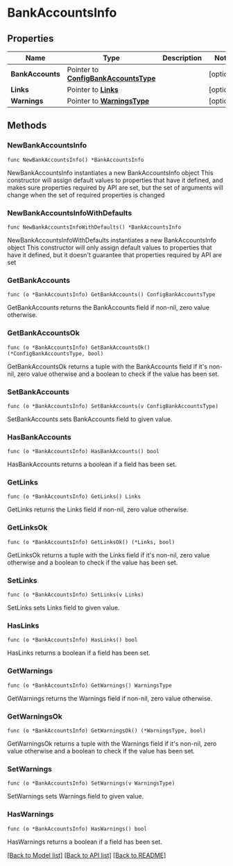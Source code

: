 # BankAccountsInfo

## Properties

Name | Type | Description | Notes
------------ | ------------- | ------------- | -------------
**BankAccounts** | Pointer to [**ConfigBankAccountsType**](ConfigBankAccountsType.md) |  | [optional] 
**Links** | Pointer to [**Links**](Links.md) |  | [optional] 
**Warnings** | Pointer to [**WarningsType**](WarningsType.md) |  | [optional] 

## Methods

### NewBankAccountsInfo

`func NewBankAccountsInfo() *BankAccountsInfo`

NewBankAccountsInfo instantiates a new BankAccountsInfo object
This constructor will assign default values to properties that have it defined,
and makes sure properties required by API are set, but the set of arguments
will change when the set of required properties is changed

### NewBankAccountsInfoWithDefaults

`func NewBankAccountsInfoWithDefaults() *BankAccountsInfo`

NewBankAccountsInfoWithDefaults instantiates a new BankAccountsInfo object
This constructor will only assign default values to properties that have it defined,
but it doesn't guarantee that properties required by API are set

### GetBankAccounts

`func (o *BankAccountsInfo) GetBankAccounts() ConfigBankAccountsType`

GetBankAccounts returns the BankAccounts field if non-nil, zero value otherwise.

### GetBankAccountsOk

`func (o *BankAccountsInfo) GetBankAccountsOk() (*ConfigBankAccountsType, bool)`

GetBankAccountsOk returns a tuple with the BankAccounts field if it's non-nil, zero value otherwise
and a boolean to check if the value has been set.

### SetBankAccounts

`func (o *BankAccountsInfo) SetBankAccounts(v ConfigBankAccountsType)`

SetBankAccounts sets BankAccounts field to given value.

### HasBankAccounts

`func (o *BankAccountsInfo) HasBankAccounts() bool`

HasBankAccounts returns a boolean if a field has been set.

### GetLinks

`func (o *BankAccountsInfo) GetLinks() Links`

GetLinks returns the Links field if non-nil, zero value otherwise.

### GetLinksOk

`func (o *BankAccountsInfo) GetLinksOk() (*Links, bool)`

GetLinksOk returns a tuple with the Links field if it's non-nil, zero value otherwise
and a boolean to check if the value has been set.

### SetLinks

`func (o *BankAccountsInfo) SetLinks(v Links)`

SetLinks sets Links field to given value.

### HasLinks

`func (o *BankAccountsInfo) HasLinks() bool`

HasLinks returns a boolean if a field has been set.

### GetWarnings

`func (o *BankAccountsInfo) GetWarnings() WarningsType`

GetWarnings returns the Warnings field if non-nil, zero value otherwise.

### GetWarningsOk

`func (o *BankAccountsInfo) GetWarningsOk() (*WarningsType, bool)`

GetWarningsOk returns a tuple with the Warnings field if it's non-nil, zero value otherwise
and a boolean to check if the value has been set.

### SetWarnings

`func (o *BankAccountsInfo) SetWarnings(v WarningsType)`

SetWarnings sets Warnings field to given value.

### HasWarnings

`func (o *BankAccountsInfo) HasWarnings() bool`

HasWarnings returns a boolean if a field has been set.


[[Back to Model list]](../README.md#documentation-for-models) [[Back to API list]](../README.md#documentation-for-api-endpoints) [[Back to README]](../README.md)


